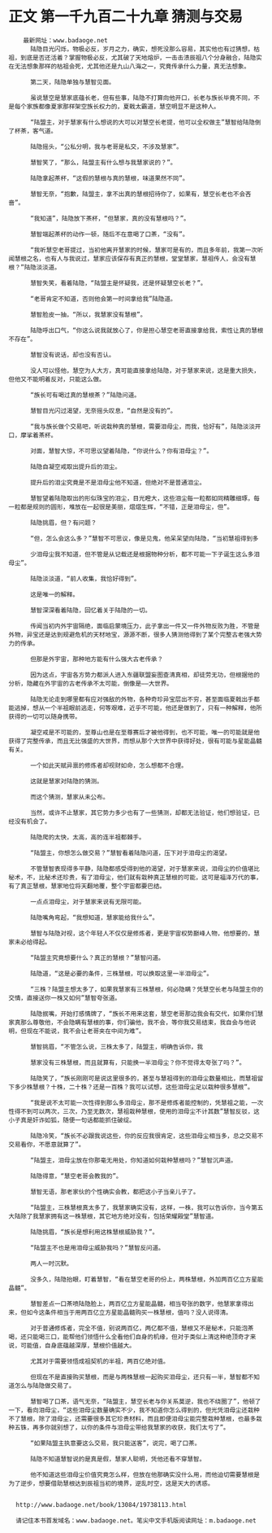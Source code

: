 # 正文 第一千九百二十九章 猜测与交易
        最新网址：www.badaoge.net
          陆隐目光闪烁，物极必反，岁月之力，确实，想死没那么容易，其实他也有过猜想，枯祖，到底是否还活着？掌握物极必反，尤其破了天地熔炉，一击击溃辰祖八个分身融合，陆隐实在无法想象那样的枯祖会死，尤其他还是九山八海之一，究竟传承什么力量，真无法想象。
      
          第二天，陆隐单独与慧智见面。
      
          虽说慧空是慧家底蕴长老，但有些事，陆隐不打算向他开口，长老与族长毕竟不同，不是每个家族都像夏家那样架空族长权力的，夏戟太霸道，慧空明显不是这种人。
      
          “陆盟主，对于慧家有什么想说的大可以对慧空长老提，他可以全权做主”慧智给陆隐倒了杯茶，客气道。
      
          陆隐摇头，“公私分明，我与老哥是私交，不涉及慧家”。
      
          慧智笑了，“那么，陆盟主有什么想与我慧家说的？”。
      
          陆隐拿起茶杯，“这假的慧根与真的慧根，味道果然不同”。
      
          慧智无奈，“抱歉，陆盟主，拿不出真的慧根招待你了，如果有，慧空长老也不会吝啬”。
      
          “我知道”，陆隐放下茶杯，“但慧家，真的没有慧根吗？”。
      
          慧智端起茶杯的动作一顿，随后不在意喝了口茶，“没有”。
      
          “我听慧空老哥提过，当初他离开慧家的时候，慧家可是有的，而且多年前，我第一次听闻慧根之名，也有人与我说过，慧家应该保存有真正的慧根，堂堂慧家，慧祖传人，会没有慧根？”陆隐淡淡道。
      
          慧智失笑，看着陆隐，“陆盟主是怀疑我，还是怀疑慧空长老？”。
      
          “老哥肯定不知道，否则他会第一时间拿给我”陆隐道。
      
          慧智脸皮一抽，“所以，我慧家没有慧根”。
      
          陆隐呼出口气，“你这么说我就放心了，你是担心慧空老哥直接拿给我，索性让真的慧根不存在”。
      
          慧智没有说话，却也没有否认。
      
          没人可以怪他，慧空为人大方，真可能直接拿给陆隐，对于慧家来说，这是重大损失，但他又不能明着反对，只能这么做。
      
          “族长可有喝过真的慧根茶？”陆隐问道。
      
          慧智目光闪过渴望，无奈摇头叹息，“自然是没有的”。
      
          “我与族长做个交易吧，听说栽种真的慧根，需要泪母尘，而我，恰好有”，陆隐淡淡开口，摩挲着茶杯。
      
          对面，慧智大惊，不可思议望着陆隐，“你说什么？你有泪母尘？”。
      
          陆隐自凝空戒取出提升后的泪尘。
      
          提升后的泪尘究竟是不是泪母尘他不知道，但绝对不是普通泪尘。
      
          慧智望着陆隐取出的形似珠宝的泪尘，目光瞪大，这些泪尘每一粒都如同精雕细琢，每一粒都是规则的圆形，堆放在一起很是美丽，熠熠生辉，“不错，正是泪母尘，但”。
      
          陆隐挑眉，但？有问题？
      
          “但，怎么会这么多？”慧智不可思议，像是见鬼，他呆呆望向陆隐，“当初慧祖得到多
      
          少泪母尘我不知道，但不管是从记载还是根据物种分析，都不可能一下子诞生这么多泪母尘”。
      
          陆隐淡淡道，“前人收集，我恰好得到”。
      
          这是唯一的解释。
      
          慧智深深看着陆隐，回忆着关于陆隐的一切。
      
          传闻当初内外宇宙隔绝，面临启蒙境压力，此子拿出一件又一件外物反败为胜，不管是外物，异宝还是达到规避危机的天材地宝，源源不断，很多人猜测他得到了某个完整古老强大势力的传承。
      
          但那是外宇宙，那种地方能有什么强大古老传承？
      
          因为这点，宇宙各方势力都派人进入东疆联盟妄图查清真相，却徒劳无功，但根据他的分析，隐藏在外宇宙的古老传承不太可能，倒像是——大世界。
      
          陆隐无论走到哪里都有应对强敌的外物，各种奇珍异宝层出不穷，甚至面临夏戟出手都能逃掉，想从一个半祖眼前逃走，何等艰难，近乎不可能，他还是做到了，只有一种解释，他所获得的一切可以随身携带。
      
          凝空戒是不可能的，至尊山也是在至尊赛后才被他得到，也不可能，唯一的可能就是他获得了完整传承，而且无比强盛的大世界，而想从那个大世界中获得好处，很有可能与星能晶髓有关。
      
          一个如此天赋异禀的修炼者却视财如命，怎么想都不合理。
      
          这就是慧家对陆隐的猜测。
      
          而这个猜测，慧家从未公布。
      
          当然，或许不止慧家，其它势力多少也有了一些猜测，却都无法验证，他们想验证，已经没有机会了。
      
          陆隐爬的太快，太高，高的连半祖都棘手。
      
          “陆盟主，你想怎么做交易？”慧智看着陆隐问道，压下对于泪母尘的渴望。
      
          不管慧智表现得多平静，陆隐都感受得到他的渴望，对于慧家来说，泪母尘的价值堪比秘术，不，比秘术还珍贵，有了泪母尘，他们就有栽种真正慧根的可能，这可是福泽万代的事，有了真正慧根，慧家地位将天翻地覆，整个宇宙都要巴结。
      
          一点点泪母尘，对于慧家来说有无限可能。
      
          陆隐嘴角弯起，“我想知道，慧家能给我什么”。
      
          慧智与陆隐对视，这个年轻人不仅仅是修炼者，更是宇宙权势巅峰人物，他想要的，慧家未必给得起。
      
          “陆盟主究竟想要什么？真正的慧根？”慧智问道。
      
          陆隐道，“这是必要的条件，三株慧根，可以换取这里一半泪母尘”。
      
          “三株？陆盟主想太多了，如果我慧家有三株慧根，何必隐瞒？凭慧空长老与陆盟主你的交情，直接送你一株又如何”慧智夸张道。
      
          陆隐抿嘴，开始打感情牌了，“族长不用来这套，慧空老哥那边我会有交代，如果你们慧家真那么尊敬他，不会隐瞒有慧根的事，你们骗他，我不会，等你我交易结束，我自会与他说明，但现在不能说，我不会让老哥夹在中间为难”。
      
          慧智挑眉，“不管怎么说，三株太多了，陆盟主，明确告诉你，我
      
          慧家没有三株慧根，而且就算有，只能换一半泪母尘？你不觉得太夸张了吗？”。
      
          陆隐笑了，“族长刚刚可是说这里很多的，甚至与慧祖得到的泪母尘数量相比，而慧祖留下多少株慧根？十株，二十株？还是一百株？我可以试想，这些泪母尘足以栽种很多慧根”。
      
          “我是说不太可能一次性得到那么多泪母尘，那不是修炼者能控制的，凭慧祖之能，一次性得不到可以两次，三次，乃至无数次，慧祖栽种慧根，使用的泪母尘不计其数”慧智反驳，这小子真是奸诈如狐，随便一句话都能抓住破绽。
      
          陆隐冷笑，“族长不必跟我说这些，你的反应我很肯定，这些泪母尘相当多，总之交易不交易看你，不愿意就算了”。
      
          “陆盟主，泪母尘放在你那毫无用处，你知道如何栽种慧根吗？”慧智沉声道。
      
          陆隐得意，“慧空老哥会教我的”。
      
          慧智无语，那老家伙的个性确实会教，都把这小子当亲儿子了。
      
          “陆盟主，三株慧根真太多了，我慧家确实没有，这样，一株，我可以告诉你，当今第五大陆除了我慧家拥有这一株慧根，其它地方绝对没有，包括荣耀殿堂”慧智道。
      
          陆隐挑眉，“族长是想利用这株慧根威胁我？”。
      
          “陆盟主不也是用泪母尘威胁我吗？”慧智反问道。
      
          两人一时沉默。
      
          没多久，陆隐抬眼，盯着慧智，“看在慧空老哥的份上，两株慧根，外加两百亿立方星能晶髓”。
      
          慧智差点一口茶喷陆隐脸上，两百亿立方星能晶髓，相当夸张的数字，他慧家拿得出来，但如今这条件相当于用两百亿立方星能晶髓购买一株慧根，值吗？没人说得清。
      
          对于普通修炼者，完全不值，别说两百亿，两亿都不值，慧根又不是秘术，只能泡茶喝，还只能喝三口，能帮他们领悟什么全看他们自身的机缘，但对于类似上清这种绝顶奇才来说，可能值，自身底蕴越深厚，慧根价值越大。
      
          尤其对于需要领悟成祖契机的半祖，两百亿绝对值。
      
          但现在不是直接购买慧根，而是与两株慧根一起购买泪母尘，还只有一半，慧智都不知道怎么与陆隐做交易了。
      
          慧智喝了口茶，语气无奈，“陆盟主，慧空长老与你关系莫逆，我也不绕圈了”，他顿了一下，看向泪母尘，“这些泪母尘数量确实不少，我不知道你怎么得到的，但光凭泪母尘还栽种不了慧根，除了泪母尘，还需要很多其它珍贵材料，而且即便泪母尘能完整栽种慧根，也最多栽种五铢，再多你就别想了，以你的条件与泪母尘带给我慧家的收获，我们太亏了”。
      
          “如果陆盟主执意要这么交易，我只能送客”，说完，喝了口茶。
      
          陆隐不知道慧智说的是真是假，慧家人聪明，凭他还看不穿慧智。
      
          他不知道这些泪母尘价值究竟怎么样，但放在他那确实没什么用，而他迫切需要慧根是为了逆步，想要借助慧根达到辰祖当初的境界，逆乱时空，这是天大的诱惑。
      
      
      http://www.badaoge.net/book/13084/19738113.html
      
      请记住本书首发域名：www.badaoge.net。笔尖中文手机版阅读网址：m.badaoge.net